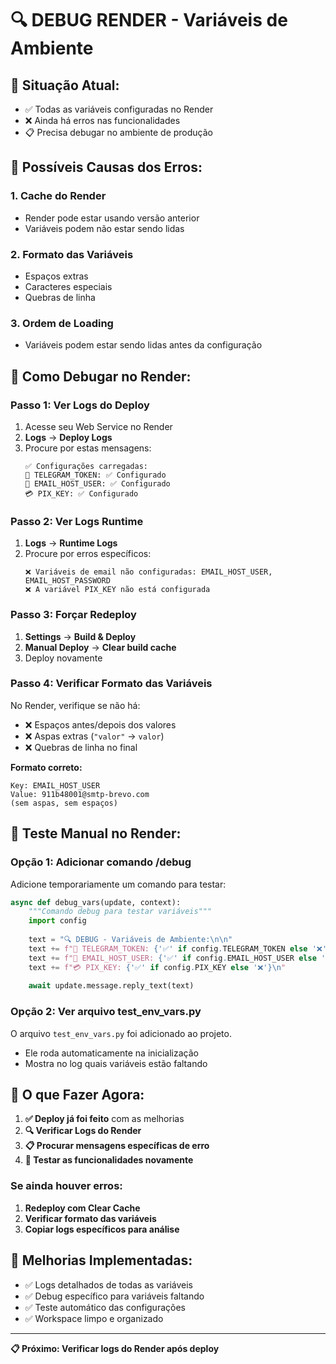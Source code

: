 # 🔍 DEBUG RENDER - Variáveis de Ambiente

## 🎯 **Situação Atual:**
- ✅ Todas as variáveis configuradas no Render
- ❌ Ainda há erros nas funcionalidades
- 📋 Precisa debugar no ambiente de produção

## 🚨 **Possíveis Causas dos Erros:**

### **1. Cache do Render**
- Render pode estar usando versão anterior
- Variáveis podem não estar sendo lidas

### **2. Formato das Variáveis**
- Espaços extras
- Caracteres especiais
- Quebras de linha

### **3. Ordem de Loading**
- Variáveis podem estar sendo lidas antes da configuração

## 🔧 **Como Debugar no Render:**

### **Passo 1: Ver Logs do Deploy**
1. Acesse seu Web Service no Render
2. **Logs** → **Deploy Logs**
3. Procure por estas mensagens:
   ```
   ✅ Configurações carregadas:
   📱 TELEGRAM_TOKEN: ✅ Configurado
   📧 EMAIL_HOST_USER: ✅ Configurado
   💳 PIX_KEY: ✅ Configurado
   ```

### **Passo 2: Ver Logs Runtime**
1. **Logs** → **Runtime Logs**  
2. Procure por erros específicos:
   ```
   ❌ Variáveis de email não configuradas: EMAIL_HOST_USER, EMAIL_HOST_PASSWORD
   ❌ A variável PIX_KEY não está configurada
   ```

### **Passo 3: Forçar Redeploy**
1. **Settings** → **Build & Deploy**
2. **Manual Deploy** → **Clear build cache**
3. Deploy novamente

### **Passo 4: Verificar Formato das Variáveis**

No Render, verifique se não há:
- ❌ Espaços antes/depois dos valores
- ❌ Aspas extras (`"valor"` → `valor`)
- ❌ Quebras de linha no final

**Formato correto:**
```
Key: EMAIL_HOST_USER
Value: 911b48001@smtp-brevo.com
(sem aspas, sem espaços)
```

## 🎪 **Teste Manual no Render:**

### **Opção 1: Adicionar comando /debug**
Adicione temporariamente um comando para testar:

```python
async def debug_vars(update, context):
    """Comando debug para testar variáveis"""
    import config
    
    text = "🔍 DEBUG - Variáveis de Ambiente:\n\n"
    text += f"📱 TELEGRAM_TOKEN: {'✅' if config.TELEGRAM_TOKEN else '❌'}\n"
    text += f"📧 EMAIL_HOST_USER: {'✅' if config.EMAIL_HOST_USER else '❌'}\n"
    text += f"💳 PIX_KEY: {'✅' if config.PIX_KEY else '❌'}\n"
    
    await update.message.reply_text(text)
```

### **Opção 2: Ver arquivo test_env_vars.py**
O arquivo `test_env_vars.py` foi adicionado ao projeto.
- Ele roda automaticamente na inicialização
- Mostra no log quais variáveis estão faltando

## 🎯 **O que Fazer Agora:**

1. **✅ Deploy já foi feito** com as melhorias
2. **🔍 Verificar Logs do Render** 
3. **📋 Procurar mensagens específicas de erro**
4. **🔄 Testar as funcionalidades novamente**

### **Se ainda houver erros:**

1. **Redeploy com Clear Cache**
2. **Verificar formato das variáveis**
3. **Copiar logs específicos para análise**

## 🎉 **Melhorias Implementadas:**

- ✅ Logs detalhados de todas as variáveis
- ✅ Debug específico para variáveis faltando  
- ✅ Teste automático das configurações
- ✅ Workspace limpo e organizado

---
**📋 Próximo: Verificar logs do Render após deploy**

